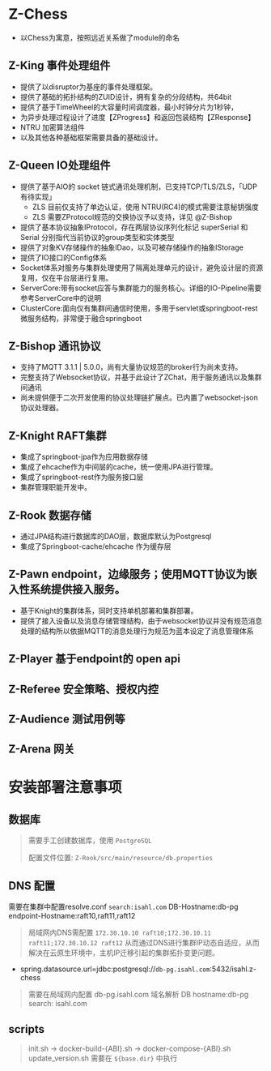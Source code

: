 # Z-Chess

* 以Chess为寓意，按照远近关系做了module的命名

## Z-King 事件处理组件

* 提供了以disruptor为基座的事件处理框架。
* 提供了基础的拓扑结构的ZUID设计，拥有复杂的分段结构，共64bit
* 提供了基于TimeWheel的大容量时间调度器，最小时钟分片为1秒钟，
* 为异步处理过程设计了进度【ZProgress】和返回包装结构【ZResponse】
* NTRU 加密算法组件
* 以及其他各种基础框架需要具备的基础设计。

## Z-Queen IO处理组件

* 提供了基于AIO的 socket 链式通讯处理机制，已支持TCP/TLS/ZLS，「UDP有待实现」
    * ZLS 目前仅支持了单边认证，使用 NTRU(RC4)的模式需要注意秘钥强度
    * ZLS 需要ZProtocol规范的交换协议予以支持，详见 @Z-Bishop
* 提供了基本协议抽象IProtocol，存在两层协议序列化标记 superSerial 和 Serial 分别指代当前协议的group类型和实体类型
* 提供了对象KV存储操作的抽象IDao，以及可被存储操作的抽象IStorage
* 提供了IO接口的Config体系
* Socket体系对服务与集群处理使用了隔离处理单元的设计，避免设计层的资源复用，仅在平台层进行复用。
* ServerCore:带有socket应答与集群能力的服务核心。详细的IO-Pipeline需要参考ServerCore中的说明
* ClusterCore:面向仅有集群间通信时使用，多用于servlet或springboot-rest微服务结构，非常便于融合springboot

## Z-Bishop 通讯协议

* 支持了MQTT 3.1.1 | 5.0.0，尚有大量协议规范的broker行为尚未支持。
* 完整支持了Websocket协议，并基于此设计了ZChat，用于服务通讯以及集群间通讯
* 尚未提供便于二次开发使用的协议处理链扩展点。已内置了websocket-json协议处理器。

## Z-Knight RAFT集群

* 集成了springboot-jpa作为应用数据存储
* 集成了ehcache作为中间层的cache，统一使用JPA进行管理。
* 集成了springboot-rest作为服务接口层
* 集群管理职能开发中。

## Z-Rook 数据存储

* 通过JPA结构进行数据库的DAO层，数据库默认为Postgresql
* 集成了Springboot-cache/ehcache 作为缓存层

## Z-Pawn endpoint，边缘服务；使用MQTT协议为嵌入性系统提供接入服务。

* 基于Knight的集群体系，同时支持单机部署和集群部署。
* 提供了接入设备以及消息存储管理结构，由于websocket协议并没有规范消息处理的结构所以依据MQTT的消息处理行为规范为蓝本设定了消息管理体系

## Z-Player 基于endpoint的 open api

## Z-Referee 安全策略、授权内控

## Z-Audience 测试用例等

## Z-Arena 网关

# 安装部署注意事项

## 数据库

> 需要手工创建数据库，使用 `PostgreSQL`
>
> 配置文件位置: `Z-Rook/src/main/resource/db.properties`

## DNS 配置

需要在集群中配置resolve.conf `search:isahl.com`
DB-Hostname:db-pg endpoint-Hostname:raft10,raft11,raft12
> 局域网内DNS需配置 `172.30.10.10 raft10;172.30.10.11 raft11;172.30.10.12 raft12`
从而通过DNS进行集群IP动态自适应，从而解决在云原生环境中，主机IP迁移引起的集群拓扑变更问题。

* spring.datasource.url=jdbc:postgresql://`db-pg.isahl.com`:5432/isahl.z-chess

> 需要在局域网内配置 db-pg.isahl.com 域名解析 DB hostname:db-pg search: isahl.com

## scripts
> init.sh → docker-build-{ABI}.sh → docker-compose-{ABI}.sh
> update_version.sh 需要在 `${base.dir}` 中执行 
